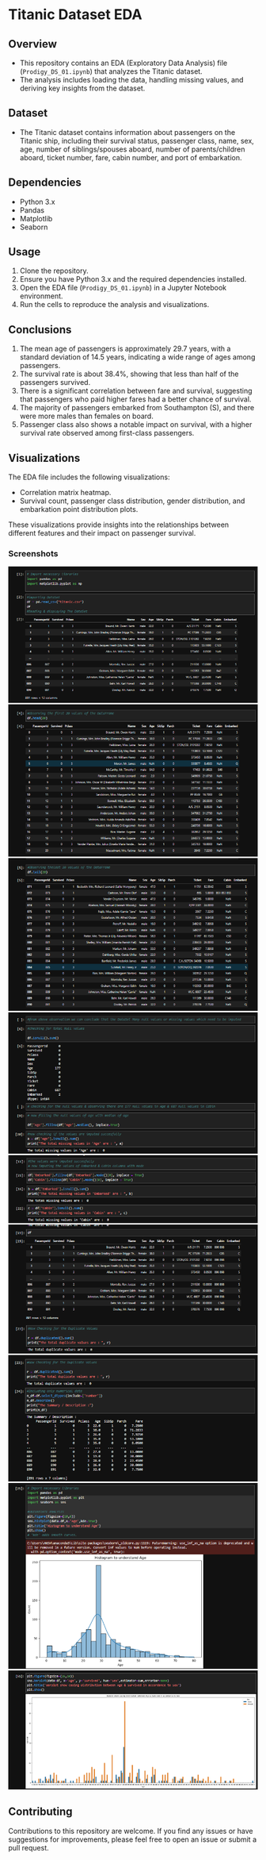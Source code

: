 # Titanic Dataset EDA

## Overview
- This repository contains an EDA (Exploratory Data Analysis) file (`Prodigy_DS_01.ipynb`) that analyzes the Titanic dataset.
- The analysis includes loading the data, handling missing values, and deriving key insights from the dataset.

## Dataset
- The Titanic dataset contains information about passengers on the Titanic ship, including their survival status, passenger class, name, sex, age, number of siblings/spouses aboard, number of parents/children aboard, ticket number, fare, cabin number, and port of embarkation.

## Dependencies
- Python 3.x
- Pandas
- Matplotlib
- Seaborn

## Usage
1. Clone the repository.
2. Ensure you have Python 3.x and the required dependencies installed.
3. Open the EDA file (`Prodigy_DS_01.ipynb`) in a Jupyter Notebook environment.
4. Run the cells to reproduce the analysis and visualizations.

## Conclusions
1. The mean age of passengers is approximately 29.7 years, with a standard deviation of 14.5 years, indicating a wide range of ages among passengers.
2. The survival rate is about 38.4%, showing that less than half of the passengers survived.
3. There is a significant correlation between fare and survival, suggesting that passengers who paid higher fares had a better chance of survival.
4. The majority of passengers embarked from Southampton (S), and there were more males than females on board.
5. Passenger class also shows a notable impact on survival, with a higher survival rate observed among first-class passengers.

## Visualizations
The EDA file includes the following visualizations:
- Correlation matrix heatmap.
- Survival count, passenger class distribution, gender distribution, and embarkation point distribution plots.

These visualizations provide insights into the relationships between different features and their impact on passenger survival.

### Screenshots
![Correlation matrix heatmap](https://github.com/AnshPandey74/Prodigy_DS_01/raw/c8c4a73f890c3735a79817b8b8c6fb5b080943c0/screenshots/1.png)
![Survival count](https://github.com/AnshPandey74/Prodigy_DS_01/raw/c8c4a73f890c3735a79817b8b8c6fb5b080943c0/screenshots/2.png)
![Passenger class distribution](https://github.com/AnshPandey74/Prodigy_DS_01/raw/c8c4a73f890c3735a79817b8b8c6fb5b080943c0/screenshots/3.png)
![Gender distribution](https://github.com/AnshPandey74/Prodigy_DS_01/raw/c8c4a73f890c3735a79817b8b8c6fb5b080943c0/screenshots/4.png)
![Embarkation point distribution](https://github.com/AnshPandey74/Prodigy_DS_01/raw/c8c4a73f890c3735a79817b8b8c6fb5b080943c0/screenshots/5.png)
![Another visualization](https://github.com/AnshPandey74/Prodigy_DS_01/raw/c8c4a73f890c3735a79817b8b8c6fb5b080943c0/screenshots/6.png)
![Additional visualization](https://github.com/AnshPandey74/Prodigy_DS_01/raw/c8c4a73f890c3735a79817b8b8c6fb5b080943c0/screenshots/7.png)
![Further visualization](https://github.com/AnshPandey74/Prodigy_DS_01/raw/c8c4a73f890c3735a79817b8b8c6fb5b080943c0/screenshots/8.png)
![Final visualization](https://github.com/AnshPandey74/Prodigy_DS_01/raw/c8c4a73f890c3735a79817b8b8c6fb5b080943c0/screenshots/9.png)

## Contributing
Contributions to this repository are welcome. If you find any issues or have suggestions for improvements, please feel free to open an issue or submit a pull request.
